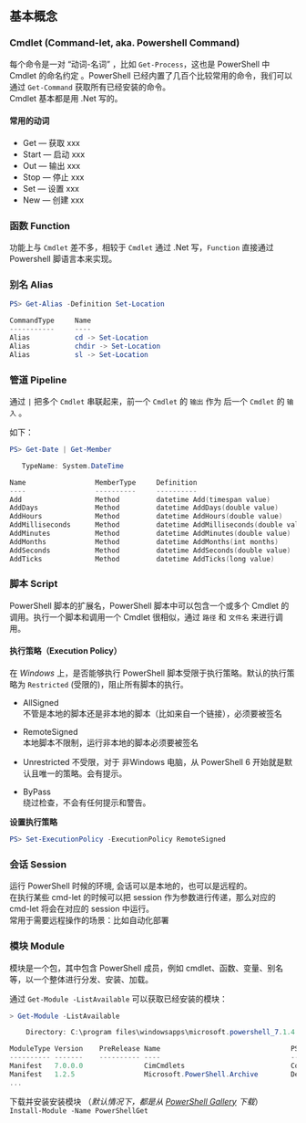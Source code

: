 ## 基本概念
### Cmdlet (Command-let, aka. Powershell Command)
每个命令是一对 “动词-名词” ，比如  `Get-Process`，这也是 PowerShell 中 Cmdlet 的命名约定 。PowerShell 已经内置了几百个比较常用的命令，我们可以通过 `Get-Command` 获取所有已经安装的命令。  
Cmdlet 基本都是用 .Net 写的。

#### 常用的动词
* Get — 获取 xxx
* Start — 启动 xxx
* Out — 输出 xxx
* Stop — 停止 xxx
* Set — 设置 xxx
* New — 创建 xxx

### 函数 Function
功能上与 `Cmdlet` 差不多，相较于 `Cmdlet` 通过 .Net 写，`Function` 直接通过 Powershell 脚语言本来实现。

### 别名 Alias

```PowerShell
PS> Get-Alias -Definition Set-Location

CommandType     Name                                               
-----------     ----                                               
Alias           cd -> Set-Location
Alias           chdir -> Set-Location
Alias           sl -> Set-Location
```

### 管道 Pipeline
通过 `|` 把多个 `Cmdlet` 串联起来，前一个 `Cmdlet` 的 `输出` 作为 后一个 `Cmdlet` 的 `输入` 。

如下：

```PowerShell
PS> Get-Date | Get-Member

   TypeName: System.DateTime

Name                 MemberType     Definition
----                 ----------     ----------
Add                  Method         datetime Add(timespan value)
AddDays              Method         datetime AddDays(double value)
AddHours             Method         datetime AddHours(double value)
AddMilliseconds      Method         datetime AddMilliseconds(double value)
AddMinutes           Method         datetime AddMinutes(double value)
AddMonths            Method         datetime AddMonths(int months)
AddSeconds           Method         datetime AddSeconds(double value)
AddTicks             Method         datetime AddTicks(long value)
```
### 脚本 Script
PowerShell 脚本的扩展名，PowerShell 脚本中可以包含一个或多个 Cmdlet 的调用。执行一个脚本和调用一个 Cmdlet 很相似，通过 `路径` 和 `文件名` 来进行调用。

#### 执行策略（Execution Policy）
在 *Windows* 上，是否能够执行 PowerShell 脚本受限于执行策略。默认的执行策略为 `Restricted` (受限的)，阻止所有脚本的执行。

* AllSigned   
不管是本地的脚本还是非本地的脚本（比如来自一个链接），必须要被签名
 
* RemoteSigned  
本地脚本不限制，运行非本地的脚本必须要被签名

* Unrestricted
不受限，对于 非Windows 电脑，从 PowerShell 6 开始就是默认且唯一的策略。会有提示。

* ByPass  
绕过检查，不会有任何提示和警告。

**设置执行策略**
```PowerShell
PS> Set-ExecutionPolicy -ExecutionPolicy RemoteSigned
```

### 会话 Session
运行 PowerShell 时候的环境, 会话可以是本地的，也可以是远程的。  
在执行某些 cmd-let 的时候可以把 session 作为参数进行传递，那么对应的 cmd-let 将会在对应的 session 中运行。  
常用于需要远程操作的场景：比如自动化部署

### 模块 Module
模块是一个包，其中包含 PowerShell 成员，例如 cmdlet、函数、变量、别名等，以一个整体进行分发、安装、加载。

通过 `Get-Module -ListAvailable` 可以获取已经安装的模块：
```PowerShell
> Get-Module -ListAvailable

    Directory: C:\program files\windowsapps\microsoft.powershell_7.1.4.0_x64__8wekyb3d8bbwe\Modules

ModuleType Version    PreRelease Name                                PSEdition ExportedCommands
---------- -------    ---------- ----                                --------- ----------------
Manifest   7.0.0.0               CimCmdlets                          Core      {Get-CimAssociatedInstance, Get-CimClass, Get-CimInstance, Get-CimSession…}
Manifest   1.2.5                 Microsoft.PowerShell.Archive        Desk      {Compress-Archive, Expand-Archive}
...
```

下载并安装安装模块 （*默认情况下，都是从 [PowerShell Gallery](https://www.powershellgallery.com/) 下载*）  
`Install-Module -Name PowerShellGet`
